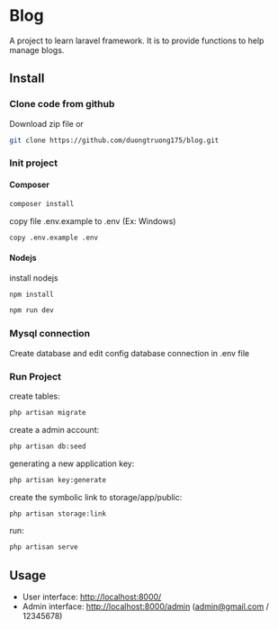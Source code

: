 # Blog

A project to learn laravel framework. It is to provide functions to help manage blogs.

## Install

### Clone code from github

Download zip file or

```bash
git clone https://github.com/duongtruong175/blog.git
```

### Init project

#### Composer

```bash
composer install
```

copy file .env.example to .env (Ex: Windows)

```bash
copy .env.example .env
```

#### Nodejs

install nodejs

```bash
npm install
```

```bash
npm run dev
```

### Mysql connection

Create database and edit config database connection in .env file

### Run Project

create tables:

```bash
php artisan migrate
```

create a admin account:

```bash
php artisan db:seed
```

generating a new application key:

```bash
php artisan key:generate
```

create the symbolic link to storage/app/public:

```bash
php artisan storage:link
```

run:

```bash
php artisan serve
```

## Usage

- User interface: <http://localhost:8000/>
- Admin interface: <http://localhost:8000/admin> (admin@gmail.com / 12345678)
